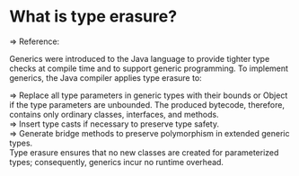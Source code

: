 # What is type erasure?
=> Reference:<br>

Generics were introduced to the Java language to provide tighter type checks at compile time and to support generic programming. To implement generics, the Java compiler applies type erasure to:<br>

=> Replace all type parameters in generic types with their bounds or Object if the type parameters are unbounded. The produced bytecode, therefore, contains only ordinary classes, interfaces, and methods.<br>
=> Insert type casts if necessary to preserve type safety.<br>
=> Generate bridge methods to preserve polymorphism in extended generic types.<br>
Type erasure ensures that no new classes are created for parameterized types; consequently, generics incur no runtime overhead.



